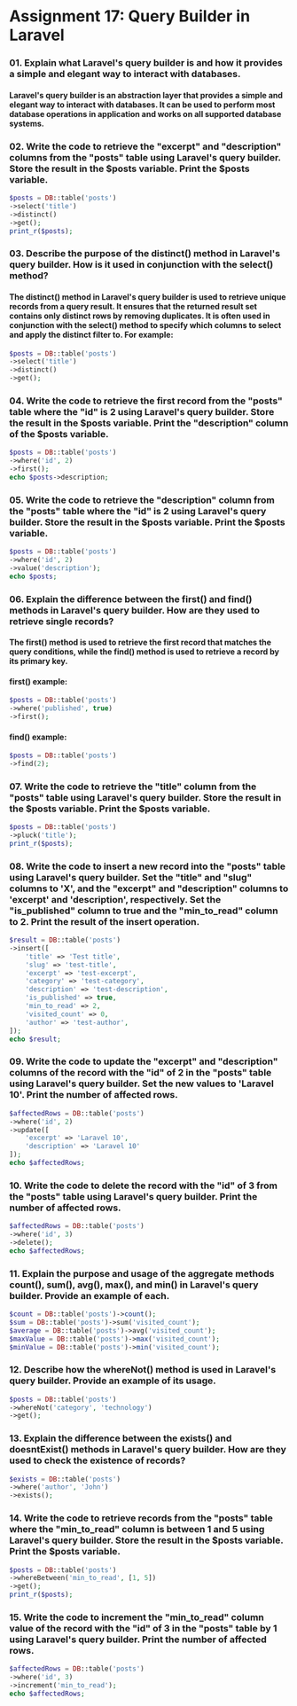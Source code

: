 # Assignment 17: Query Builder in Laravel
### 01. Explain what Laravel's query builder is and how it provides a simple and elegant way to interact with databases.
#### Laravel's query builder is an abstraction layer that provides a simple and elegant way to interact with databases. It can be used to perform most database operations in application and works on all supported database systems.

### 02. Write the code to retrieve the "excerpt" and "description" columns from the "posts" table using Laravel's query builder. Store the result in the $posts variable. Print the $posts variable.
```php
$posts = DB::table('posts')
->select('title')
->distinct()
->get();
print_r($posts);
```

### 03. Describe the purpose of the distinct() method in Laravel's query builder. How is it used in conjunction with the select() method?
#### The distinct() method in Laravel's query builder is used to retrieve unique records from a query result. It ensures that the returned result set contains only distinct rows by removing duplicates. It is often used in conjunction with the select() method to specify which columns to select and apply the distinct filter to. For example:
```php
$posts = DB::table('posts')
->select('title')
->distinct()
->get();
```

### 04. Write the code to retrieve the first record from the "posts" table where the "id" is 2 using Laravel's query builder. Store the result in the $posts variable. Print the "description" column of the $posts variable.
```php
$posts = DB::table('posts')
->where('id', 2)
->first();
echo $posts->description;
```
### 05. Write the code to retrieve the "description" column from the "posts" table where the "id" is 2 using Laravel's query builder. Store the result in the $posts variable. Print the $posts variable.
```php
$posts = DB::table('posts')
->where('id', 2)
->value('description');
echo $posts;
```
### 06. Explain the difference between the first() and find() methods in Laravel's query builder. How are they used to retrieve single records?
#### The first() method is used to retrieve the first record that matches the query conditions, while the find() method is used to retrieve a record by its primary key.

#### first() example:
```php
$posts = DB::table('posts')
->where('published', true)
->first();
```
#### find() example:
```php
$posts = DB::table('posts')
->find(2);
```
### 07. Write the code to retrieve the "title" column from the "posts" table using Laravel's query builder. Store the result in the $posts variable. Print the $posts variable.
```php
$posts = DB::table('posts')
->pluck('title');
print_r($posts);
```
### 08. Write the code to insert a new record into the "posts" table using Laravel's query builder. Set the "title" and "slug" columns to 'X', and the "excerpt" and "description" columns to 'excerpt' and 'description', respectively. Set the "is_published" column to true and the "min_to_read" column to 2. Print the result of the insert operation.
```php
$result = DB::table('posts')
->insert([
    'title' => 'Test title',
    'slug' => 'test-title',
    'excerpt' => 'test-excerpt',
    'category' => 'test-category',
    'description' => 'test-description',
    'is_published' => true,
    'min_to_read' => 2,
    'visited_count' => 0,
    'author' => 'test-author',
]);
echo $result;
```
### 09. Write the code to update the "excerpt" and "description" columns of the record with the "id" of 2 in the "posts" table using Laravel's query builder. Set the new values to 'Laravel 10'. Print the number of affected rows.
```php
$affectedRows = DB::table('posts')
->where('id', 2)
->update([
    'excerpt' => 'Laravel 10',
    'description' => 'Laravel 10'
]);
echo $affectedRows;
```
### 10. Write the code to delete the record with the "id" of 3 from the "posts" table using Laravel's query builder. Print the number of affected rows.
```php
$affectedRows = DB::table('posts')
->where('id', 3)
->delete();
echo $affectedRows;
```
### 11. Explain the purpose and usage of the aggregate methods count(), sum(), avg(), max(), and min() in Laravel's query builder. Provide an example of each.
```php
$count = DB::table('posts')->count();
$sum = DB::table('posts')->sum('visited_count');
$average = DB::table('posts')->avg('visited_count');
$maxValue = DB::table('posts')->max('visited_count');
$minValue = DB::table('posts')->min('visited_count');
```
### 12. Describe how the whereNot() method is used in Laravel's query builder. Provide an example of its usage.
```php
$posts = DB::table('posts')
->whereNot('category', 'technology')
->get();
```
### 13. Explain the difference between the exists() and doesntExist() methods in Laravel's query builder. How are they used to check the existence of records?
```php
$exists = DB::table('posts')
->where('author', 'John')
->exists();
```
### 14. Write the code to retrieve records from the "posts" table where the "min_to_read" column is between 1 and 5 using Laravel's query builder. Store the result in the $posts variable. Print the $posts variable.
```php
$posts = DB::table('posts')
->whereBetween('min_to_read', [1, 5])
->get();
print_r($posts);
```
### 15. Write the code to increment the "min_to_read" column value of the record with the "id" of 3 in the "posts" table by 1 using Laravel's query builder. Print the number of affected rows.
```php
$affectedRows = DB::table('posts')
->where('id', 3)
->increment('min_to_read');
echo $affectedRows;
```